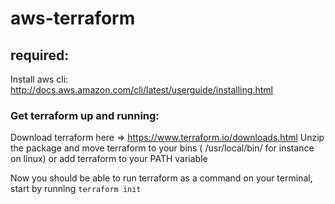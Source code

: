 # aws-terraform

## required:
Install aws cli:
http://docs.aws.amazon.com/cli/latest/userguide/installing.html

### Get terraform up and running:

Download terraform here => https://www.terraform.io/downloads.html
Unzip the package and move terraform to your bins ( /usr/local/bin/ for instance on linux) or add terraform to your PATH variable

Now you should be able to run terraform as a command on your terminal, start by running `terraform init`

